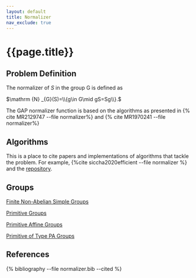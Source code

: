 ```yaml
---
layout: default
title: Normalizer
nav_exclude: true
---
```


# {{page.title}}

## Problem Definition
The normalizer of $S$ in the group G is defined as

$\mathrm {N} _{G}(S)=\\{g\in G\mid gS=Sg\\}.$

The GAP normalizer function is based on the algorithms as presented in {% cite MR2129747 --file normalizer%} and {% cite MR1970241 --file normalizer%}

## Algorithms

This is a place to cite papers and implementations of algorithms that tackle the problem. For example, {%cite siccha2020efficient --file normalizer %} and the [repository](https://github.com/ssiccha/NormalizersOfPrimitiveGroups).

## Groups
<!-- using .html at the moment as it works with the CS page -->
[Finite Non-Abelian Simple Groups](./groups/SimpleFiniteNonAbelian.html)

[Primitive Groups](./groups/Primitive.html)

[Primitive Affine Groups](./groups/PrimitiveAffine.html)

[Primitive of Type PA Groups](./groups/PrimitivePA.html)

## References
{% bibliography --file normalizer.bib --cited %}